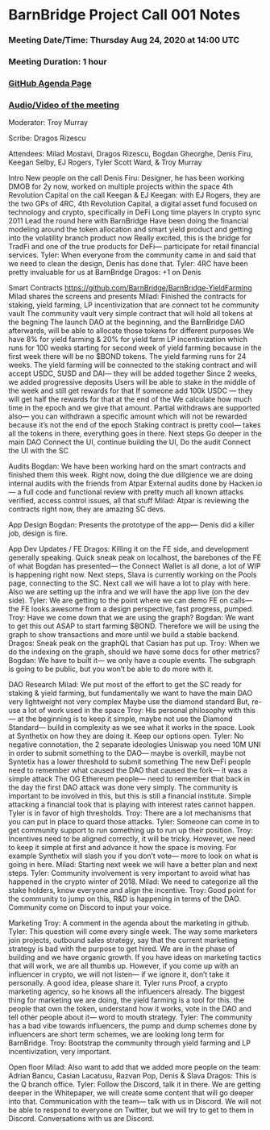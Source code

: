 # BarnBridge Project Call 001 Notes

### Meeting Date/Time: Thursday Aug 24, 2020 at 14:00 UTC
### Meeting Duration: 1 hour
### [GitHub Agenda Page](https://github.com/BarnBridge/BarnBridge-PM/issues/3)
### [Audio/Video of the meeting]()

Moderator: Troy Murray

Scribe: Dragos Rizescu

Attendees: Milad Mostavi, Dragos Rizescu, Bogdan Gheorghe, Denis Firu, Keegan Selby, EJ Rogers, Tyler Scott Ward, & Troy Murray

Intro
New people on the call
Denis Firu: Designer, he has been working DMOB for 2y now, worked on multiple projects within the space
4th Revolution Capital on the call Keegan & EJ
Keegan: with EJ Rogers, they are the two GPs of 4RC, 4th Revolution Capital, a digital asset fund focused on technology and crypto, specifically in DeFi
Long time players
In crypto sync 2011
Lead the round here with BarnBridge
Have been doing the financial modeling around the token allocation and smart yield product and getting into the volatility branch product now
Really excited, this is the bridge for TradFi and one of the true products for DeFi— participate for retail financial services.
Tyler: When everyone from the community came in and said that we need to clean the design, Denis has done that.
Tyler: 4RC have been pretty invaluable for us at BarnBridge
Dragos: +1 on Denis

Smart Contracts
https://github.com/BarnBridge/BarnBridge-YieldFarming
Milad shares the screens and presents
Milad: Finished the contracts for staking, yield farming, LP incentivization that are connect tot he community vault
The community vault very simple contract that will hold all tokens at the begning
The launch DAO at the beginning, and the BarnBridge DAO afterwards, will be able to allocate those tokens for different purposes
We have 8% for yield farming & 20% for yield farm LP incentivization which runs for 100 weeks starting for second week of yield farming because in the first week there will be no $BOND tokens. The yield farming runs for 24 weeks.
The yield farming will be connected to the staking contract and will accept USDC, SUSD and DAI— they will be added together
Since 2 weeks, we added progressive deposits
Users will be able to stake in the middle of the week and still get rewards for that
If someone add 100k USDC — they will get half the rewards for that at the end of the
We calculate how much time in the epoch and we give that amount.
Partial withdraws are supported also— you can withdrawn a specific amount which will not be rewarded because it’s not the end of the epoch
Staking contract is pretty cool— takes all the tokens in there, everything goes in there.
Next steps
Go deeper in the main DAO
Connect the UI, continue building the UI,
Do the audit
Connect the UI with the SC

Audits
Bogdan: We have been working hard on the smart contracts and finished them this week.
Right now, doing the due dillgience we are doing internal audits with the friends from Atpar
External audits done by Hacken.io— a full code and functional review with pretty much all known attacks verified, access control issues, all that stuff
Milad: Atpar is reviewing the contracts right now, they are amazing SC devs.

App Design
Bogdan: Presents the prototype of the app— Denis did a killer job, design is fire.

App Dev Updates / FE
Dragos: Killing it on the FE side, and development generally speaking.
Quick sneak peak on localhost, the barebones of the FE of what Bogdan has presented— the Connect Wallet is all done, a lot of WIP is happening right now.
Next steps,  Slava is currently working on the Pools page, connecting to the SC.
Next call we will have a lot to play with here.
Also we are setting up the infra and we will have the app live (on the dev side).
Tyler: We are getting to the point where we can demo FE on calls— the FE looks awesome from a design perspective, fast progress, pumped.
Troy: Have we come down that we are using the graph?
Bogdan: We want to get this out ASAP to start farming $BOND. Therefore we will be using the graph to show transactions and more until we build a stable backend.
Dragos: Sneak peak on the graphQL that Casian has put up.
Troy: When we do the indexing on the graph, should we have some docs for other metrics?
Bogdan: We have to built it— we only have a couple events. The subgraph is going to be public, but you won’t be able to do more with it.

DAO Research
Milad: We put most of the effort to get the SC ready for staking & yield farming, but fundamentally we want to have the main DAO very lightweight not very complex
Maybe use the diamond standard
But, re-use a lot of work used in the space
Troy: His personal philosophy with this— at the beginning is to keep it simple, maybe not use the Diamond Standard— build in complexity as we see what it works in the space. Look at Synthetix on how they are doing it. Keep our options open.
Tyler: No negative connotation, the 2 separate ideologies
Uniswap you need 10M UNI in order to submit something to the DAO— maybe is overkill, maybe not
Syntetix has a lower threshold to submit something
The new DeFi people need to remember what caused the DAO that caused the fork— it was a simple attack 
The OG Ethereum people— need to remember that back in the day the first DAO attack was done very simply.
The community is important to be involved in this, but this is still a financial institute. Simple attacking a financial took that is playing with interest rates cannot happen.
Tyler is in favor of high thresholds.
Troy: There are a lot mechanisms that you can put in place to quard those attacks.
Tyler: Someone can come in to get community support to run something up to run up their position. 
Troy: Incentives need to be aligned correctly, it will be tricky. However, we need to keep it simple at first and advance it how the space is moving. For example Synthetix will slash you if you don’t vote— more to look on what is going in here.
Milad: Starting next week we will have a better plan and next steps.
Tyler: Community involvement is very important to avoid what has happened in the crypto winter of 2018.
Milad: We need to categorize all the stake holders, know everyone and align the incentive.
Troy: Good point for the community to jump on this, R&D is happening in terms of the DAO. Community come on Discord to input your voice.

Marketing
Troy: A comment in the agenda about the marketing in github.
Tyler: This question will come every single week.
The way some marketers join projects, outbound sales strategy, say that the current marketing strategy is bad with the purpose to get hired.
We are in the phase of building and we have organic growth.
If you have ideas on marketing tactics that will work, we are all thumbs up.
However, if you come up with an influencer in crypto, we will not listen— if we ignore it, don’t take it personally.
A good idea, please share it.
Tyler runs Proof, a crypto marketing agency, so he knows all the influencers already.
The biggest thing for marketing we are doing, the yield farming is a tool for this. the people that own the token, understand how it works, vote in the DAO and tell other people about it— word to mouth strategy.
Tyler: The community has a bad vibe towards influencers, the pump and dump schemes done by influencers are short term schemes, we are looking long term for BarnBridge.
Troy: Bootstrap the community through yield farming and LP incentivization, very important.

Open floor
Milad: Also want to add that we added more people on the team: Adrian Bancu, Casian Lacatusu, Razvan Pop, Denis & Slava
Dragos: This is the Q branch office.
Tyler: Follow the Discord, talk it in there.
We are getting deeper in the Whitepaper, we will create some content that will go deeper into that.
Communication with the team— talk with us in Discord.
We will not be able to respond to everyone on Twitter, but we will try to get to them in Discord.
Conversations with us are Discord.

